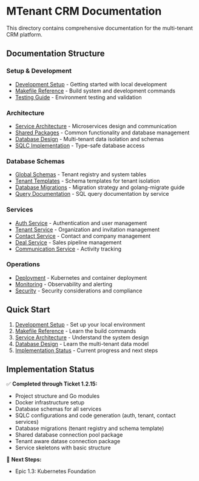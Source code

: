 # MTenant CRM Documentation

This directory contains comprehensive documentation for the multi-tenant CRM platform.

## Documentation Structure

### Setup & Development
- [Development Setup](./development/setup.md) - Getting started with local development
- [Makefile Reference](./development/makefile.md) - Build system and development commands
- [Testing Guide](./development/testing.md) - Environment testing and validation

### Architecture
- [Service Architecture](./architecture/services.md) - Microservices design and communication
- [Shared Packages](./architecture/shared-packages.md) - Common functionality and database management
- [Database Design](./architecture/database.md) - Multi-tenant data isolation and schemas
- [SQLC Implementation](./architecture/sqlc.md) - Type-safe database access

### Database Schemas
- [Global Schemas](./database/global/) - Tenant registry and system tables
- [Tenant Templates](./database/tenant-template/) - Schema templates for tenant isolation
- [Database Migrations](./database/migrations.md) - Migration strategy and golang-migrate guide
- [Query Documentation](./database/queries/) - SQL query documentation by service

### Services
- [Auth Service](./services/auth-service.md) - Authentication and user management
- [Tenant Service](./services/tenant-service.md) - Organization and invitation management
- [Contact Service](./services/contact-service.md) - Contact and company management
- [Deal Service](./services/deal-service.md) - Sales pipeline management
- [Communication Service](./services/communication-service.md) - Activity tracking

### Operations
- [Deployment](./operations/deployment.md) - Kubernetes and container deployment
- [Monitoring](./operations/monitoring.md) - Observability and alerting
- [Security](./operations/security.md) - Security considerations and compliance

## Quick Start

1. [Development Setup](./development/setup.md) - Set up your local environment
2. [Makefile Reference](./development/makefile.md) - Learn the build commands
3. [Service Architecture](./architecture/services.md) - Understand the system design
4. [Database Design](./architecture/database.md) - Learn the multi-tenant data model
5. [Implementation Status](./implementation-status.md) - Current progress and next steps

## Implementation Status

✅ **Completed through Ticket 1.2.15:**
- Project structure and Go modules
- Docker infrastructure setup
- Database schemas for all services
- SQLC configurations and code generation (auth, tenant, contact services)
- Database migrations (tenant registry and schema template)
- Shared database connection pool package
- Tenant aware datase connection package
- Service skeletons with basic structure

🔄 **Next Steps:**
- Epic 1.3: Kubernetes Foundation